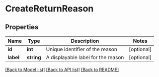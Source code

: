# CreateReturnReason

## Properties
Name | Type | Description | Notes
------------ | ------------- | ------------- | -------------
**id** | **int** | Unique identifier of the reason | [optional] 
**label** | **string** | A displayable label for the reason | [optional] 

[[Back to Model list]](../../README.md#documentation-for-models) [[Back to API list]](../../README.md#documentation-for-api-endpoints) [[Back to README]](../../README.md)


